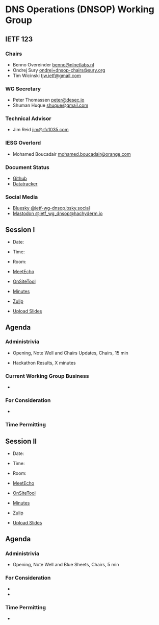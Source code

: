 
# DNS Operations (DNSOP) Working Group

## IETF 123

### Chairs

* Benno Overeinder [benno@nlnetlabs.nl](benno@nlnetlabs.nl)
* Ondrej Sury [ondrej+dnsop-chairs@sury.org](ondrej+dnsop-chairs@sury.org)
* Tim Wicinski [tjw.ietf@gmail.com](tjw.ietf@gmail.com)

### WG Secretary

* Peter Thomassen <peter@desec.io>
* Shuman Huque <shuque@gmail.com>

### Technical Advisor

* Jim Reid <jim@rfc1035.com>

### IESG Overlord

* Mohamed Boucadair [mohamed.boucadair@orange.com](mohamed.boucadair@orange.com)

### Document Status

* [Github](https://github.com/ietf-wg-dnsop/wg-materials/blob/main/dnsop-document-status.md)
* [Datatracker](https://datatracker.ietf.org/wg/dnsop/documents/)

### Social Media

* [Bluesky @ietf-wg-dnsop.bsky.social](https://bsky.app/profile/ietf-wg-dnsop.bsky.social)
* [Mastodon @ietf_wg_dnsop@hachyderm.io](https://hachyderm.io/@ietf_wg_dnsop)


## Session I

* Date: 
* Time: 
* Room: 

* [MeetEcho](https://meetings.conf.meetecho.com/ietf123/?session=XXXXX)
* [OnSiteTool](https://meetings.conf.meetecho.com/onsite123/?session=XXXXX)

* [Minutes](https://notes.ietf.org/notes-ietf-123-dnsop)
* [Zulip](https://zulip.ietf.org/#narrow/stream/dnsop)
* [Upload Slides](https://datatracker.ietf.org/meeting/123/session/XXXXX/slides)


## Agenda

### Administrivia

* Opening, Note Well and Chairs Updates, Chairs, 15 min

* Hackathon Results, X minutes

### Current Working Group Business

*   

### For Consideration

*   

### Time Permitting


## Session II

* Date: 
* Time: 
* Room: 

* [MeetEcho](https://meetings.conf.meetecho.com/ietf123/?session=XXXXX)
* [OnSiteTool](https://meetings.conf.meetecho.com/onsite123/?session=XXXXX)

* [Minutes](https://notes.ietf.org/notes-ietf-123-dnsop)
* [Zulip](https://zulip.ietf.org/#narrow/stream/dnsop)
* [Upload Slides](https://datatracker.ietf.org/meeting/123/session/XXXXX/slides)


## Agenda

### Administrivia

* Opening, Note Well and Blue Sheets, Chairs, 5 min

### For Consideration

*   

*  


### Time Permitting

*   